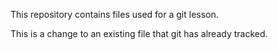 This repository contains files used for a git lesson. 

This is a change to an existing file that git has already tracked. 